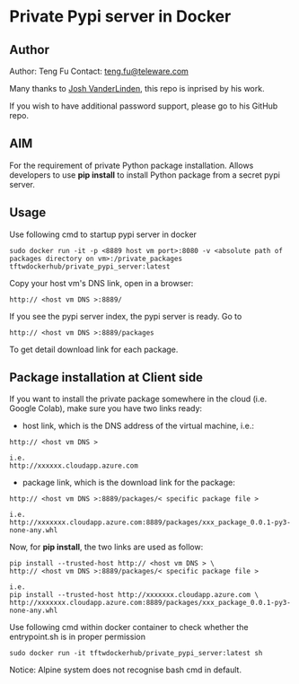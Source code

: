 # Private Pypi server in Docker #

## Author ##

Author: Teng Fu
Contact: teng.fu@teleware.com

Many thanks to [Josh VanderLinden](https://github.com/codekoala/docker-pypi), this repo is inprised by his work.

If you wish to have additional password support, please go to his GitHub repo.

## AIM ##

For the requirement of private Python package installation. Allows developers to use __pip install__ to install Python package from a secret pypi server.


## Usage ##

Use following cmd to startup pypi server in docker
```
sudo docker run -it -p <8889 host vm port>:8080 -v <absolute path of packages directory on vm>:/private_packages tftwdockerhub/private_pypi_server:latest
```

Copy your host vm's DNS link, open in a browser:
```
http:// <host vm DNS >:8889/
```

If you see the pypi server index, the pypi server is ready. Go to
```
http:// <host vm DNS >:8889/packages
```
To get detail download link for each package.

## Package installation at Client side ##

If you want to install the private package somewhere in the cloud (i.e. Google Colab), make sure you have two links ready:

- host link, which is the DNS address of the virtual machine, i.e.:
```
http:// <host vm DNS >

i.e.
http://xxxxxx.cloudapp.azure.com
```
- package link, which is the download link for the package:
```
http:// <host vm DNS >:8889/packages/< specific package file >

i.e.
http://xxxxxxx.cloudapp.azure.com:8889/packages/xxx_package_0.0.1-py3-none-any.whl 
```

Now, for __pip install__, the two links are used as follow:

```
pip install --trusted-host http:// <host vm DNS > \
http:// <host vm DNS >:8889/packages/< specific package file >

i.e.
pip install --trusted-host http://xxxxxxx.cloudapp.azure.com \
http://xxxxxxx.cloudapp.azure.com:8889/packages/xxx_package_0.0.1-py3-none-any.whl 
```

Use following cmd within docker container to check whether the entrypoint.sh is in proper permission

```
sudo docker run -it tftwdockerhub/private_pypi_server:latest sh
```

Notice: Alpine system does not recognise bash cmd in default.